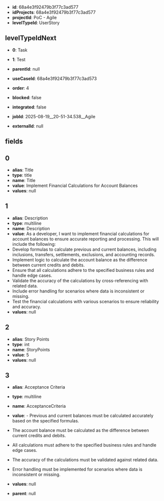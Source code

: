 - **id**: 68a4e3f92479b3f77c3ad577
- **idProjects**: 68a4e3f92479b3f77c3ad577
- **projectId**: PoC - Agile
- **levelTypeId**: UserStory
## levelTypeIdNext
- **0**: Task
- **1**: Test

- **parentId**: null
- **useCaseId**: 68a4e3f92479b3f77c3ad573
- **order**: 4
- **blocked**: false
- **integrated**: false
- **jobId**: 2025-08-19__20-51-34.538__Agile
- **externalId**: null
## fields
## 0
- **alias**: Title
- **type**: title
- **name**: Title
- **value**: Implement Financial Calculations for Account Balances
- **values**: null

## 1
- **alias**: Description
- **type**: multiline
- **name**: Description
- **value**: As a developer, I want to implement financial calculations for account balances to ensure accurate reporting and processing. This will include the following:
- Develop formulas to calculate previous and current balances, including inclusions, transfers, settlements, exclusions, and accounting records.
- Implement logic to calculate the account balance as the difference between current credits and debits.
- Ensure that all calculations adhere to the specified business rules and handle edge cases.
- Validate the accuracy of the calculations by cross-referencing with related data.
- Include error handling for scenarios where data is inconsistent or missing.
- Test the financial calculations with various scenarios to ensure reliability and accuracy.
- **values**: null

## 2
- **alias**: Story Points
- **type**: int
- **name**: StoryPoints
- **value**: 5
- **values**: null

## 3
- **alias**: Acceptance Criteria
- **type**: multiline
- **name**: AcceptanceCriteria
- **value**: - Previous and current balances must be calculated accurately based on the specified formulas.
- The account balance must be calculated as the difference between current credits and debits.
- All calculations must adhere to the specified business rules and handle edge cases.
- The accuracy of the calculations must be validated against related data.
- Error handling must be implemented for scenarios where data is inconsistent or missing.
- **values**: null


- **parent**: null
